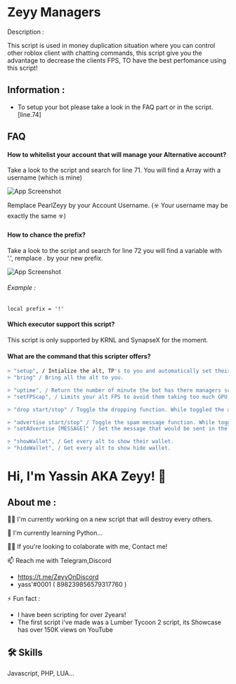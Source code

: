 
# Zeyy Managers

Description : 

This script is used in money duplication situation where you can control other roblox client with chatting commands, this script give you the advantage to decrease the clients FPS, TO have the best perfomance using this script!



## Information : 

- To setup your bot please take a look in the FAQ part or in the script. [line.74]




## FAQ

#### How to whitelist your account that will manage your Alternative account?
Take a look to the script and search for line 71. You will find a Array with a username (which is mine)

![App Screenshot](https://cdn.discordapp.com/attachments/930816477987217418/944936489027006534/unknown.png)

Remplace PearlZeyy by your Account Username. (☣️ Your username may be exactly the same ☣️)


#### How to chance the prefix?

Take a look to the script and search for line 72 you will find a variable with '.', remplace . by your new prefix.

![App Screenshot](https://cdn.discordapp.com/attachments/930816477987217418/944938197589323776/unknown.png)

###### Example :

`local prefix = '!'`

#### Which executor support this script?

This script is only supported by KRNL and SynapseX for the moment.



#### What are the command that this scripter offers?

```bash
> "setup", / Intialize the alt, TP's to you and automatically set their FPS cap if the function is toggled.
> "bring" / Bring all the alt to you.

> "uptime", / Return the number of minute the bot has there managers script launched.
> "setFPScap", / Limits your alt FPS to avoid them taking too much GPU,CPU capacity.

> "drop start/stop" / Toggle the dropping function. While toggled the alt will automatically drop 10.000$ every 15s.

> "advertise start/stop" / Toggle the spam message function. While toggled the alt will automatically send the specified message.
> "setAdvertise [MESSAGE]" / Set the message that would be sent in the 'advertise start/stop' function.

> "showWallet", / Get every alt to show their wallet.
> "hideWallet", / Get every alt to show hide wallet.

```
# Hi, I'm Yassin AKA Zeyy! 👋


## About me : 
👩‍💻 I'm currently working on a new script that will destroy every others.

🧠 I'm currently learning Python...

👯‍♀️ If you're looking to colaborate with me, Contact me!

📫 Reach me with Telegram,Discord 

- https://t.me/ZeyyOnDiscord
- yass'#0001 ( 898239856579317760 )


⚡️ Fun fact : 

- I have been scripting for over 2years!
- The first script i've made was a Lumber Tycoon 2 script, its Showcase has over 150K views on YouTube


## 🛠 Skills
Javascript, PHP, LUA...

